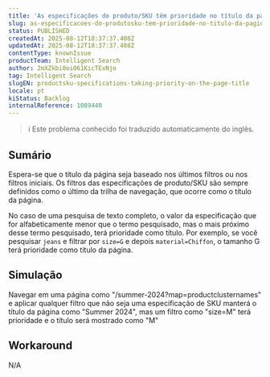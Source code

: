 ```yaml
---
title: 'As especificações do produto/SKU têm prioridade no título da página'
slug: as-especificacoes-do-produtosku-tem-prioridade-no-titulo-da-pagina
status: PUBLISHED
createdAt: 2025-08-12T18:37:37.408Z
updatedAt: 2025-08-12T18:37:37.408Z
contentType: knownIssue
productTeam: Intelligent Search
author: 2mXZkbi0oi061KicTExNjo
tag: Intelligent Search
slugEN: productsku-specifications-taking-priority-on-the-page-title
locale: pt
kiStatus: Backlog
internalReference: 1089440
---
```


>ℹ️ Este problema conhecido foi traduzido automaticamente do inglês.

## Sumário


Espera-se que o título da página seja baseado nos últimos filtros ou nos filtros iniciais. Os filtros das especificações de produto/SKU são sempre definidos como o último da trilha de navegação, que ocorre como o título da página.

No caso de uma pesquisa de texto completo, o valor da especificação que for alfabeticamente menor que o termo pesquisado, mas o mais próximo desse termo pesquisado, terá prioridade como título. Por exemplo, se você pesquisar `jeans` e filtrar por `size=G` e depois `material=Chiffon`, o tamanho G terá prioridade como título da página.
## Simulação


Navegar em uma página como "/summer-2024?map=productclusternames" e aplicar qualquer filtro que não seja uma especificação de SKU manterá o título da página como "Summer 2024", mas um filtro como "size=M" terá prioridade e o título será mostrado como "M"
## Workaround


N/A


